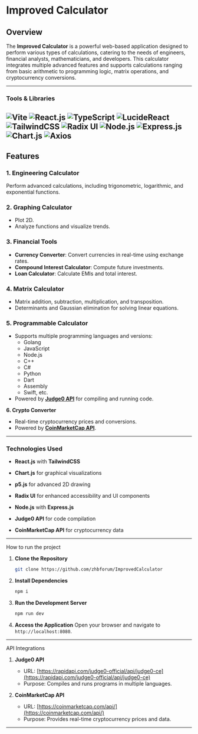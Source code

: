 # Improved Calculator


## Overview
The **Improved Calculator** is a powerful web-based application designed to perform various types of calculations, catering to the needs of engineers, financial analysts, mathematicians, and developers. This calculator integrates multiple advanced features and supports calculations ranging from basic arithmetic to programming logic, matrix operations, and cryptocurrency conversions.


---
### Tools & Libraries
![Vite](https://img.shields.io/badge/-Vite-646CFF?logo=vite&logoColor=white&style=flat)
![React.js](https://img.shields.io/badge/-React.js-61DAFB?logo=react&logoColor=white&style=flat)
![TypeScript](https://img.shields.io/badge/-TypeScript-3178C6?logo=typescript&logoColor=white&style=flat)
![LucideReact](https://img.shields.io/badge/-LucideReact-FF9E0F?logo=lucide&logoColor=white&style=flat)
![TailwindCSS](https://img.shields.io/badge/-TailwindCSS-06B6D4?logo=tailwindcss&logoColor=white&style=flat)
![Radix UI](https://img.shields.io/badge/-Radix_UI-8B5CF6?logo=radix-ui&logoColor=white&style=flat)
![Node.js](https://img.shields.io/badge/-Node.js-339933?logo=node.js&logoColor=white&style=flat)
![Express.js](https://img.shields.io/badge/-Express.js-000000?logo=express&logoColor=white&style=flat)
![Chart.js](https://img.shields.io/badge/-Chart.js-FF6384?logo=chartdotjs&logoColor=white&style=flat)
![Axios](https://img.shields.io/badge/-Axios-5A29E4?logo=axios&logoColor=white&style=flat)
---

## Features

### **1. Engineering Calculator**
Perform advanced calculations, including trigonometric, logarithmic, and exponential functions.

### **2. Graphing Calculator**
- Plot 2D.
- Analyze functions and visualize trends.

### **3. Financial Tools**
- **Currency Converter**: Convert currencies in real-time using exchange rates.
- **Compound Interest Calculator**: Compute future investments.
- **Loan Calculator**: Calculate EMIs and total interest.

### **4. Matrix Calculator**
- Matrix addition, subtraction, multiplication, and transposition.
- Determinants and Gaussian elimination for solving linear equations.

### **5. Programmable Calculator**
- Supports multiple programming languages and versions:
  - Golang
  - JavaScript
  - Node.js
  - C++
  - C#
  - Python
  - Dart
  - Assembly
  - Swift, etc.
- Powered by **[Judge0 API](https://rapidapi.com/judge0-official/api/judge0-ce)** for compiling and running code.

**6. Crypto Converter**
- Real-time cryptocurrency prices and conversions.
- Powered by **[CoinMarketCap API](https://coinmarketcap.com/api/)**.

---

### Technologies Used

- **React.js** with **TailwindCSS**
- **Chart.js** for graphical visualizations
- **p5.js** for advanced 2D drawing
- **Radix UI** for enhanced accessibility and UI components

- **Node.js** with **Express.js**
- **Judge0 API** for code compilation
- **CoinMarketCap API** for cryptocurrency data
---

How to run the project

1. **Clone the Repository**
   ```bash
   git clone https://github.com/zhbforum/ImprovedCalculator
   ```

2. **Install Dependencies**
   ```bash
   npm i
   ```

3. **Run the Development Server**
   ```bash
   npm run dev
   ```

4. **Access the Application**
   Open your browser and navigate to `http://localhost:8080`.

---

API Integrations

1. **Judge0 API**
   - URL: [https://rapidapi.com/judge0-official/api/judge0-ce](https://rapidapi.com/judge0-official/api/judge0-ce)
   - Purpose: Compiles and runs programs in multiple languages.

2. **CoinMarketCap API**
   - URL: [https://coinmarketcap.com/api/](https://coinmarketcap.com/api/)
   - Purpose: Provides real-time cryptocurrency prices and data.

---
